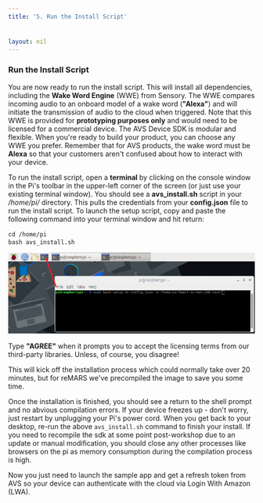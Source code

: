 ```yaml
---
title: '5. Run the Install Script'


layout: nil
---
```



### Run the Install Script

You are now ready to run the install script. This will install all dependencies, including the **Wake Word Engine** (WWE) from Sensory.  The WWE compares incoming audio to an onboard model of a wake word (**"Alexa"**) and will initiate the transmission of audio to the cloud when triggered.  Note that this WWE is provided for **prototyping purposes only** and would need to be licensed for a commercial device.  The AVS Device SDK is modular and flexible. When you're ready to build your product, you can choose any WWE you prefer. Remember that for AVS products, the wake word must be **Alexa** so that your customers aren't confused about how to interact with your device.

To run the install script, open a **terminal** by clicking on the console window in the Pi's toolbar in the upper-left corner of the screen (or just use your existing terminal window). You should see a **avs_install.sh** script in your */home/pi/* directory. This pulls the credentials from your **config.json** file to run the install script. To launch the setup script, copy and paste the following command into your terminal window and hit return:


```
cd /home/pi
bash avs_install.sh
```


![run_script](../assets/configTerm.png)


Type **"AGREE"** when it prompts you to accept the licensing terms from our third-party libraries.  Unless, of course, you disagree!

This will kick off the installation process which could normally take over 20 minutes, but for reMARS we've precompiled the image to save you some time.

Once the installation is finished, you should see a return to the shell prompt and no abvious compilation errors.  If your device freezes up - don't worry, just restart by unplugging your Pi's power cord.  When you get back to your desktop, re-run the above `avs_install.sh` command to finish your install. If you need to recompile the sdk at some point post-workshop due to an update or manual modification, you should close any other processes like browsers on the pi as memory consumption during the compilation process is high.


Now you just need to launch the sample app and get a refresh token from AVS so your device can authenticate with the cloud via Login With Amazon (LWA).  








